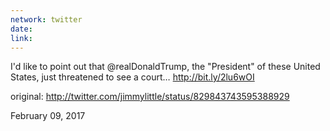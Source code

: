 ```yaml
---
network: twitter
date:
link:
---
```

I'd like to point out that @realDonaldTrump, the "President" of these United States, just threatened to see a court… http://bit.ly/2lu6wOI 

original: http://twitter.com/jimmylittle/status/829843743595388929 

February 09, 2017